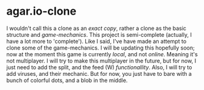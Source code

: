 # agar.io-clone
I wouldn't call this a clone as an <i>exact copy</i>, rather a clone as the basic structure and *game-mechanics*.
This project is semi-complete (actually, I have a lot more to 'complete'). Like I said, I've have made an attempt to clone some of the game-mechanics. I will be updating this hopefully soon; now at the moment this game is currently <i>local</i>, and not <i>online</i>. Meaning it's not multiplayer. I will try to make this multiplayer in the future, but for now, I just need to add the split, and the feed (W) <i>functionallity</i>. Also, I will try to add viruses, and their mechanic. But for now, you just have to bare with a bunch of colorful dots, and a blob in the middle.
